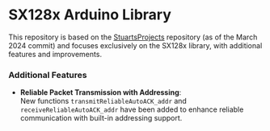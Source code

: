 # SX128x Arduino Library

This repository is based on the [StuartsProjects](https://github.com/StuartsProjects/SX12XX-LoRa) repository (as of the March 2024 commit) and focuses exclusively on the SX128x library, with additional features and improvements.

### Additional Features
- **Reliable Packet Transmission with Addressing**:  
  New functions `transmitReliableAutoACK_addr` and `receiveReliableAutoACK_addr` have been added to enhance reliable communication with built-in addressing support.
